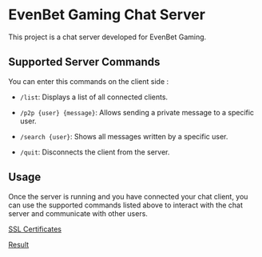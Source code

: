 # EvenBet Gaming Chat Server
This project is a chat server developed for EvenBet Gaming.

## Supported Server Commands
You can enter this commands on the client side : 

- `/list`: Displays a list of all connected clients.

- `/p2p {user} {message}`: Allows sending a private message to a specific user.

- `/search {user}`: Shows all messages written by a specific user.

- `/quit`: Disconnects the client from the server.

## Usage
Once the server is running and you have connected your chat client, you can use the supported commands listed above to interact with the chat server and communicate with other users.

[SSL Certificates](./Server/cmake-build-debug)

[Result](./img/test.png)